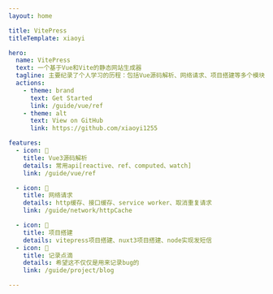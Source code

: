 ```yaml
---
layout: home

title: VitePress
titleTemplate: xiaoyi

hero:
  name: VitePress
  text: 一个基于Vue和Vite的静态网站生成器
  tagline: 主要纪录了个人学习的历程：包括Vue源码解析、网络请求、项目搭建等多个模块，当然也会持续更新
  actions:
    - theme: brand
      text: Get Started
      link: /guide/vue/ref
    - theme: alt
      text: View on GitHub
      link: https://github.com/xiaoyi1255

features:
  - icon: 📝
    title: Vue3源码解析
    details: 常用api[reactive、ref、computed、watch]
    link: /guide/vue/ref

  - icon: 📝
    title: 网络请求
    details: http缓存、接口缓存、service worker、取消重复请求
    link: /guide/network/httpCache

  - icon: 📝
    title: 项目搭建
    details: vitepress项目搭建、nuxt3项目搭建、node实现发短信
  - icon: 🚀
    title: 记录点滴
    details: 希望这不仅仅是用来记录bug的
    link: /guide/project/blog

---
```

